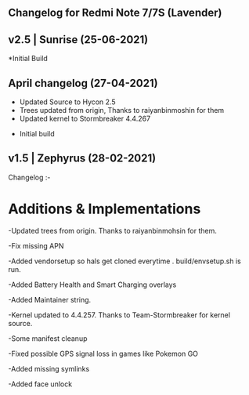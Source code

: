 ## Changelog for Redmi Note 7/7S (Lavender)

## v2.5 | Sunrise (25-06-2021)
*Initial Build

## April changelog (27-04-2021)
* Updated Source to Hycon 2.5
* Trees updated from origin, Thanks to raiyanbinmoshin for them
* Updated kernel to Stormbreaker 4.4.267

- Initial build

## v1.5 | Zephyrus (28-02-2021)
Changelog :- 
# Additions & Implementations 

-Updated trees from origin. Thanks to raiyanbinmohsin for them.

-Fix missing APN

-Added vendorsetup so hals get cloned everytime . build/envsetup.sh is run.

-Added Battery Health and Smart Charging overlays

-Added Maintainer string.

-Kernel updated to 4.4.257. Thanks to Team-Stormbreaker for kernel source.

-Some manifest cleanup

-Fixed possible GPS signal loss in games like Pokemon GO

-Added missing symlinks

-Added face unlock
